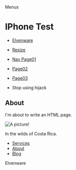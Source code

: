 Menus

IPhone Test
===========

-   [Elvenware](../index.html)
-   [Resize](#)

-   [Nav Page01](Page01.html)
-   [Page02](Page02.html)
-   [Page03](Page03.html)
-   Stop using hijack

About
-----

I'm about to write an HTML page.

![A picture!](../../../Art/photos/CostaRica/images/temp01/IMG_0929s.png)

In the wilds of Costa Rica.

-   [Services](services.html)
-   [About](about.html)
-   [Blog](blog.html)

Elvenware
